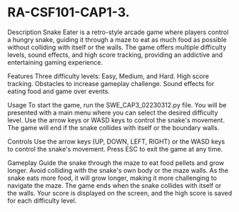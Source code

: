 # RA-CSF101-CAP1-3.
Description
Snake Eater is a retro-style arcade game where players control a hungry snake, guiding it through a maze to eat as much food as possible without colliding with itself or the walls. The game offers multiple difficulty levels, sound effects, and high score tracking, providing an addictive and entertaining gaming experience.

Features
Three difficulty levels: Easy, Medium, and Hard.
High score tracking.
Obstacles to increase gameplay challenge.
Sound effects for eating food and game over events.

Usage
To start the game, run the SWE_CAP3_02230312.py file. You will be presented with a main menu where you can select the desired difficulty level. Use the arrow keys or WASD keys to control the snake's movement. The game will end if the snake collides with itself or the boundary walls.

Controls
Use the arrow keys (UP, DOWN, LEFT, RIGHT) or the WASD keys to control the snake's movement.
Press ESC to exit the game at any time.

Gameplay
Guide the snake through the maze to eat food pellets and grow longer.
Avoid colliding with the snake's own body or the maze walls.
As the snake eats more food, it will grow longer, making it more challenging to navigate the maze.
The game ends when the snake collides with itself or the walls.
Your score is displayed on the screen, and the high score is saved for each difficulty level.

